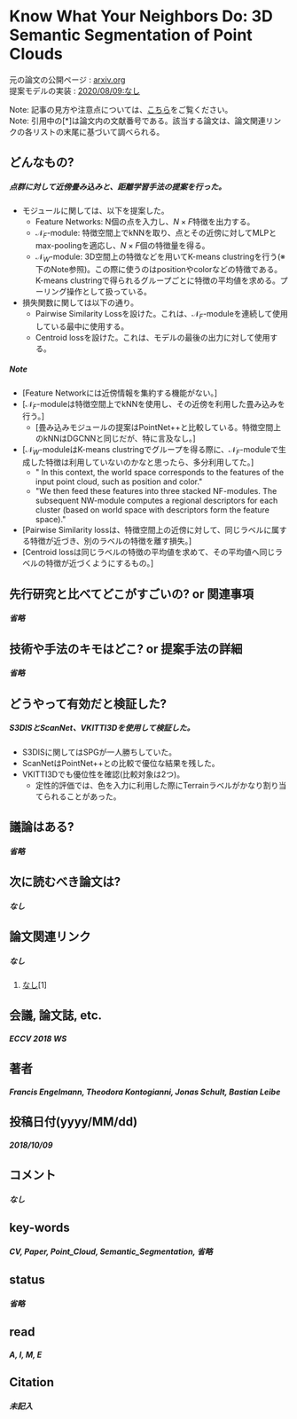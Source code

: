 # Know What Your Neighbors Do: 3D Semantic Segmentation of Point Clouds

元の論文の公開ページ : [arxiv.org](https://arxiv.org/abs/1810.01151)  
提案モデルの実装 : [2020/08/09:なし]()  

Note: 記事の見方や注意点については、[こちら](/)をご覧ください。  
Note: 引用中の[*]は論文内の文献番号である。該当する論文は、論文関連リンクの各リストの末尾に基づいて調べられる。

## どんなもの?
##### 点群に対して近傍畳み込みと、距離学習手法の提案を行った。
- モジュールに関しては、以下を提案した。
  - Feature Networks: N個の点を入力し、$N\times F$特徴を出力する。
  - $\mathcal{N}_F$-module: 特徴空間上でkNNを取り、点とその近傍に対してMLPとmax-poolingを適応し、$N \times F$個の特徴量を得る。
  - $\mathcal{N}_W$-module: 3D空間上の特徴などを用いてK-means clustringを行う(※下のNote参照)。この際に使うのはpositionやcolorなどの特徴である。K-means clustringで得られるグループごとに特徴の平均値を求める。プーリング操作として扱っている。
- 損失関数に関しては以下の通り。
  - Pairwise Similarity Lossを設けた。これは、$\mathcal{N}_F$-moduleを連続して使用している最中に使用する。
  - Centroid lossを設けた。これは、モデルの最後の出力に対して使用する。

##### Note
- [Feature Networkには近傍情報を集約する機能がない。]
- [$\mathcal{N}_F$-moduleは特徴空間上でkNNを使用し、その近傍を利用した畳み込みを行う。]
  - [畳み込みモジュールの提案はPointNet++と比較している。特徴空間上のkNNはDGCNNと同じだが、特に言及なし。]
- [$\mathcal{N}_W$-moduleはK-means clustringでグループを得る際に、$\mathcal{N}_F$-moduleで生成した特徴は利用していないのかなと思ったら、多分利用してた。]
  - " In this context, the world space corresponds to the features of the input point cloud, such as position and color."
  - "We then feed these features into three stacked NF-modules. The subsequent NW-module computes a regional descriptors for each cluster (based on world space with descriptors form the feature space)."
- [Pairwise Similarity lossは、特徴空間上の近傍に対して、同じラベルに属する特徴が近づき、別のラベルの特徴を離す損失。]
- [Centroid lossは同じラベルの特徴の平均値を求めて、その平均値へ同じラベルの特徴が近づくようにするもの。]

## 先行研究と比べてどこがすごいの? or 関連事項
##### 省略

## 技術や手法のキモはどこ? or 提案手法の詳細
##### 省略

## どうやって有効だと検証した?
##### S3DISとScanNet、VKITTI3Dを使用して検証した。
- S3DISに関してはSPGが一人勝ちしていた。
- ScanNetはPointNet++との比較で優位な結果を残した。
- VKITTI3Dでも優位性を確認(比較対象は2つ)。
  - 定性的評価では、色を入力に利用した際にTerrainラベルがかなり割り当てられることがあった。

## 議論はある?
##### 省略

## 次に読むべき論文は?
##### なし

## 論文関連リンク
##### なし
1. [なし]()[1]

## 会議, 論文誌, etc.
##### ECCV 2018 WS

## 著者
##### Francis Engelmann, Theodora Kontogianni, Jonas Schult, Bastian Leibe

## 投稿日付(yyyy/MM/dd)
##### 2018/10/09

## コメント
##### なし

## key-words
##### CV, Paper, Point_Cloud, Semantic_Segmentation, 省略

## status
##### 省略

## read
##### A, I, M, E

## Citation
##### 未記入
